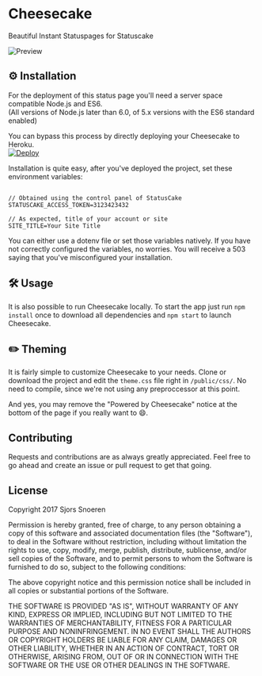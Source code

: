 Cheesecake
==========

Beautiful Instant Statuspages for Statuscake

![Preview](https://github.com/sjorssnoeren/cheesecake/raw/master/.github/preview.png)

## ⚙️ Installation
For the deployment of this status page you'll need a server space compatible Node.js and ES6.  
(All versions of Node.js later than 6.0, of 5.x versions with the ES6 standard enabled)

You can bypass this process by directly deploying your Cheesecake to Heroku.  
[![Deploy](https://www.herokucdn.com/deploy/button.svg)](https://heroku.com/deploy)

Installation is quite easy, after you've deployed the project, set these environment variables:

```

// Obtained using the control panel of StatusCake
STATUSCAKE_ACCESS_TOKEN=3123423432	  

// As expected, title of your account or site
SITE_TITLE=Your Site Title
```
You can either use a dotenv file or set those variables natively. If you have not correctly configured the variables, no worries. You will receive a 503 saying that you've misconfigured your installation.


## 🛠 Usage
It is also possible to run Cheesecake locally. To start the app just run `npm install` once to download all dependencies and `npm start` to launch Cheesecake.

## ✏️ Theming
It is fairly simple to customize Cheesecake to your needs. Clone or download the project and edit the `theme.css` file right in `/public/css/`. No need to compile, since we're not using any preproccessor at this point.  

And yes, you may remove the "Powered by Cheesecake" notice at the bottom of the page if you really want to 😄.

## Contributing
Requests and contributions are as always greatly appreciated. Feel free to go ahead and create an issue or pull request to get that going.
 

## License

Copyright 2017 Sjors Snoeren

Permission is hereby granted, free of charge, to any person obtaining a copy of this software and associated documentation files (the "Software"), to deal in the Software without restriction, including without limitation the rights to use, copy, modify, merge, publish, distribute, sublicense, and/or sell copies of the Software, and to permit persons to whom the Software is furnished to do so, subject to the following conditions:

The above copyright notice and this permission notice shall be included in all copies or substantial portions of the Software.

THE SOFTWARE IS PROVIDED "AS IS", WITHOUT WARRANTY OF ANY KIND, EXPRESS OR IMPLIED, INCLUDING BUT NOT LIMITED TO THE WARRANTIES OF MERCHANTABILITY, FITNESS FOR A PARTICULAR PURPOSE AND NONINFRINGEMENT. IN NO EVENT SHALL THE AUTHORS OR COPYRIGHT HOLDERS BE LIABLE FOR ANY CLAIM, DAMAGES OR OTHER LIABILITY, WHETHER IN AN ACTION OF CONTRACT, TORT OR OTHERWISE, ARISING FROM, OUT OF OR IN CONNECTION WITH THE SOFTWARE OR THE USE OR OTHER DEALINGS IN THE SOFTWARE.
